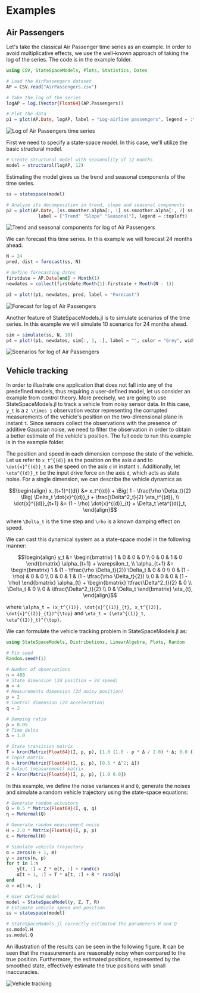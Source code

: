 # Examples

## Air Passengers

Let's take the classical Air Passenger time series as an example. In order to avoid multiplicative effects, we use the well-known approach of taking the log of the series. The code is in the example folder.

```julia
using CSV, StateSpaceModels, Plots, Statistics, Dates

# Load the AirPassengers dataset
AP = CSV.read("AirPassengers.csv")

# Take the log of the series
logAP = log.(Vector{Float64}(AP.Passengers))

# Plot the data
p1 = plot(AP.Date, logAP, label = "Log-airline passengers", legend = :topleft, color = :black)
```

![Log of Air Passengers time series](./assets/logofairpassengers.png)

First we need to specify a state-space model. In this case, we'll utilize the basic structural model.

```julia
# Create structural model with seasonality of 12 months
model = structural(logAP, 12)
```

Estimating the model gives us the trend and seasonal components of the time series.

```julia
ss = statespace(model)

# Analyze its decomposition in trend, slope and seasonal components
p2 = plot(AP.Date, [ss.smoother.alpha[:, 1] ss.smoother.alpha[:, 2] ss.smoother.alpha[:, 3]], layout = (3, 1),
            label = ["Trend" "Slope" "Seasonal"], legend = :topleft)
```

![Trend and seasonal components for log of Air Passengers](./assets/logap_components.png)

We can forecast this time series. In this example we will forecast 24 months ahead.

```julia
N = 24
pred, dist = forecast(ss, N)

# Define forecasting dates
firstdate = AP.Date[end] + Month(1)
newdates = collect(firstdate:Month(1):firstdate + Month(N - 1))

p3 = plot!(p1, newdates, pred, label = "Forecast")
```

![Forecast for log of Air Passengers](./assets/logap_forecast.png)

Another feature of StateSpaceModels.jl is to simulate scenarios of the time series. In this example
we will simulate 10 scenarios for 24 months ahead.

```julia
sim = simulate(ss, N, 10)
p4 = plot!(p1, newdates, sim[:, 1, :], label = "", color = "Grey", width = 0.2)
```

![Scenarios for log of Air Passengers](./assets/logap_scenarios.png)

## Vehicle tracking

In order to illustrate one application that does not fall into any of the predefined models, thus requiring a user-defined model, let us consider an example from control theory. More precisely, we are going to use StateSpaceModels.jl to track a vehicle from noisy sensor data. In this case, ``y_t`` is a ``2 \times 1`` observation vector representing the corrupted measurements of the vehicle's position on the two-dimensional plane in instant ``t``. Since sensors collect the observations with the presence of additive Gaussian noise, we need to filter the observation in order to obtain a better estimate of the vehicle's position. The full code to run this example is in the example folder.

The position and speed in each dimension compose the state of the vehicle. Let us refer to ``x_t^{(d)}`` as the position on the axis ``d`` and to ``\dot{x}^{(d)}_t`` as the speed on the axis ``d`` in instant ``t``. Additionally, let ``\eta^{(d)}_t`` be the input drive force on the axis ``d``, which acts as state noise. For a single dimension, we can describe the vehicle dynamics as
```math
\begin{align}
    x_{t+1}^{(d)} &= x_t^{(d)} + \Big( 1 - \frac{\rho \Delta_t}{2} \Big) \Delta_t \dot{x}^{(d)}_t + \frac{\Delta^2_t}{2} \eta_t^{(d)}, \\
    \dot{x}^{(d)}_{t+1} &= (1 - \rho) \dot{x}^{(d)}_{t} + \Delta_t \eta^{(d)}_t,
\end{align}
```
where ``\Delta_t`` is the time step and ``\rho`` is a known damping effect on speed. 

We can cast this dynamical system as a state-space model in the following manner:
```math
\begin{align} 
    y_t &= \begin{bmatrix} 1 & 0 & 0 & 0 \\ 0 & 0 & 1 & 0 \end{bmatrix} \alpha_{t+1} + \varepsilon_t, \\
    \alpha_{t+1} &= \begin{bmatrix} 1 & (1 - \tfrac{\rho \Delta_t}{2}) \Delta_t & 0 & 0 \\ 0 & (1 - \rho) & 0 & 0 \\ 0 & 0 & 1 & (1 - \tfrac{\rho \Delta_t}{2}) \\ 0 & 0 & 0 & (1 - \rho) \end{bmatrix} \alpha_{t} + \begin{bmatrix} \tfrac{\Delta^2_t}{2} & 0 \\ \Delta_t & 0 \\ 0 & \tfrac{\Delta^2_t}{2} \\ 0 & \Delta_t \end{bmatrix} \eta_{t},
\end{align}
```
where ``\alpha_t = (x_t^{(1)}, \dot{x}^{(1)}_{t}, x_t^{(2)}, \dot{x}^{(2)}_{t})^{\top}`` and ``\eta_t = (\eta^{(1)}_t, \eta^{(2)}_t)^{\top}``.

We can formulate the vehicle tracking problem in StateSpaceModels.jl as:
```julia
using StateSpaceModels, Distributions, LinearAlgebra, Plots, Random

# Fix seed
Random.seed!(1)

# Number of observations
n = 400
# State dimension (2d position + 2d speed)
m = 4
# Measurements dimension (2d noisy position)
p = 2
# Control dimension (2d acceleration)
q = 2

# Damping ratio
ρ = 0.05
# Time delta
Δ = 1.0

# State transition matrix
T = kron(Matrix{Float64}(I, p, p), [1.0 (1.0 - ρ * Δ / 2.0) * Δ; 0.0 (1.0 - ρ * Δ)])
# Input matrix
R = kron(Matrix{Float64}(I, p, p), [0.5 * Δ^2; Δ])
# Output (measurement) matrix
Z = kron(Matrix{Float64}(I, p, p), [1.0 0.0])
```

In this example, we define the noise variances ``H`` and ``Q``, generate the noises and simulate a random vehicle trajectory using the state-space equations:
```julia
# Generate random actuators
Q = 0.5 * Matrix{Float64}(I, q, q)
η = MvNormal(Q)

# Generate random measurement noise
H = 2.0 * Matrix{Float64}(I, p, p)
ε = MvNormal(H)

# Simulate vehicle trajectory
α = zeros(n + 1, m)
y = zeros(n, p)
for t in 1:n
    y[t, :] = Z * α[t, :] + rand(ε)
    α[t + 1, :] = T * α[t, :] + R * rand(η)  
end
α = α[1:n, :]

# User defined model
model = StateSpaceModel(y, Z, T, R)
# Estimate vehicle speed and position
ss = statespace(model)

# StateSpaceModels.jl correctly estimated the parameters H and Q
ss.model.H
ss.model.Q
```

An illustration of the results can be seen in the following figure. It can be seen that the measurements are reasonably noisy when compared to the true position. Furthermore, the estimated positions, represented by the smoothed state, effectively estimate the true positions with small inaccuracies.

![Vehicle tracking](./assets/vehicle_tracking.gif)
